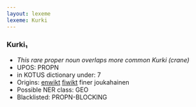 ```yaml
---
layout: lexeme
lexeme: Kurki
---
```


###  Kurki₁

* _This rare proper noun overlaps more common *Kurki* (crane)_
* UPOS:  PROPN
* in KOTUS dictionary under:  7
* Origins: [enwikt](https://en.wiktionary.org/wiki/Kurki) [fiwikt](https://fi.wiktionary.org/wiki/Kurki) finer joukahainen 
* Possible NER class:  GEO
* Blacklisted:  PROPN-BLOCKING

